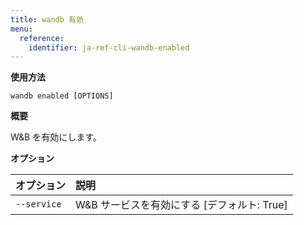 ```yaml
---
title: wandb 有効
menu:
  reference:
    identifier: ja-ref-cli-wandb-enabled
---
```


**使用方法**

`wandb enabled [OPTIONS]`

**概要**

W&B を有効にします。

**オプション**

| **オプション** | **説明** |
| :--- | :--- |
| `--service` | W&B サービスを有効にする [デフォルト: True] |